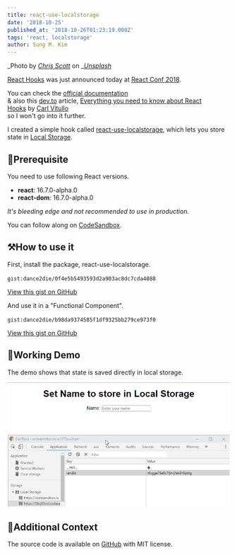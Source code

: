 ```yaml
---
title: react-use-localstorage
date: '2018-10-25'
published_at: '2018-10-26T01:23:19.000Z'
tags: 'react, localstorage'
author: Sung M. Kim
---
```


_Photo by _[_Chris Scott_](https://unsplash.com/photos/NEc3YEN1FFw?utm_source=unsplash&utm_medium=referral&utm_content=creditCopyText)_ on _[_Unsplash_](https://unsplash.com/search/photos/hooks?utm_source=unsplash&utm_medium=referral&utm_content=creditCopyText)

[React Hooks](https://reactjs.org/docs/hooks-intro.html) was just announced today at [React Conf 2018](https://conf.reactjs.org/).

You can check the [official documentation](https://reactjs.org/docs/hooks-intro.html)  
& also this [dev.to](https://dev.to/) article, [Everything you need to know about React Hooks](https://dev.to/vcarl/everything-you-need-to-know-about-react-hooks-doh) by [Carl Vitullo](https://dev.to/vcarl)  
so I won't go into it further.

I created a simple hook called [react-use-localstorage](https://www.npmjs.com/package/react-use-localstorage), which lets you store state in [Local Storage](https://developer.mozilla.org/en-US/docs/Web/API/Window/localStorage).

## 🚀Prerequisite

You need to use following React versions.

- **react**: 16.7.0-alpha.0
- **react-dom**: 16.7.0-alpha.0

_It's bleeding edge and not recommended to use in production._

You can follow along on [CodeSandbox](https://codesandbox.io/s/09xj95vxl).

## ⚒How to use it

First, install the package, react-use-localstorage.

``gist:dance2die/0f4e5b5493593d2a903ac8dc7cda4088``

<a href="https://gist.github.com/dance2die/0f4e5b5493593d2a903ac8dc7cda4088">View this gist on GitHub</a>

And use it in a "Functional Component".

``gist:dance2die/b98da9374585f1df9325bb279ce973f0``

<a href="https://gist.github.com/dance2die/b98da9374585f1df9325bb279ce973f0">View this gist on GitHub</a>

## 🏃Working Demo

The demo shows that state is saved directly in local storage.

![](./images/2018-10-25_20-00-40.gif)

## 💫Additional Context

The source code is available on [GitHub](https://github.com/dance2die/react-use-localstorage) with MIT license.

